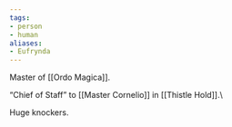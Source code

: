 ```yaml
---
tags:
- person
- human
aliases:
- Eufrynda
---
```

Master of [[Ordo Magica]].

“Chief of Staff” to [[Master Cornelio]] in [[Thistle Hold]].\

Huge knockers.
